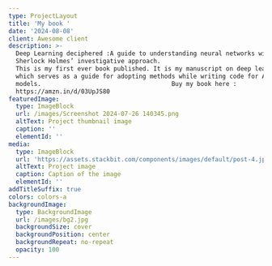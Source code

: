 ```yaml
---
type: ProjectLayout
title: 'My book '
date: '2024-08-08'
client: Awesome client
description: >-
  Deep Learning deciphered :A guide to understanding neural networks with
  Sherlock Holmes’ investigative approach.                                   
  This is my first ever book published. It is my manuscript on deep learning
  which serves as a guide for adopting methods while writing code for AI
  models.                                    Buy my book here :
  https://amzn.in/d/03UpJS80  
featuredImage:
  type: ImageBlock
  url: /images/Screenshot 2024-07-26 140345.png
  altText: Project thumbnail image
  caption: ''
  elementId: ''
media:
  type: ImageBlock
  url: 'https://assets.stackbit.com/components/images/default/post-4.jpeg'
  altText: Project image
  caption: Caption of the image
  elementId: ''
addTitleSuffix: true
colors: colors-a
backgroundImage:
  type: BackgroundImage
  url: /images/bg2.jpg
  backgroundSize: cover
  backgroundPosition: center
  backgroundRepeat: no-repeat
  opacity: 100
---
```

